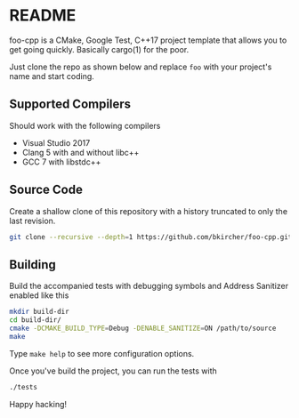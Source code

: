 # README
foo-cpp is a CMake, Google Test, C++17 project template that allows you to get
going quickly. Basically cargo(1) for the poor.

Just clone the repo as shown below and replace `foo` with your project's name
and start coding.

## Supported Compilers
Should work with the following compilers

* Visual Studio 2017
* Clang 5 with and without libc++
* GCC 7 with libstdc++

## Source Code
Create a shallow clone of this repository with a history truncated to only the
last revision.

```bash
git clone --recursive --depth=1 https://github.com/bkircher/foo-cpp.git
```

## Building
Build the accompanied tests with debugging symbols and Address Sanitizer
enabled like this

```bash
mkdir build-dir
cd build-dir/
cmake -DCMAKE_BUILD_TYPE=Debug -DENABLE_SANITIZE=ON /path/to/source
make
```

Type `make help` to see more configuration options.

Once you've build the project, you can run the tests with

```bash
./tests
```

Happy hacking!

<!-- vim: et sw=4 ts=4:
-->
